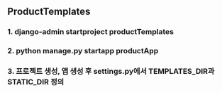 ## ProductTemplates
### 1. django-admin startproject productTemplates
### 2. python manage.py startapp productApp
### 3. 프로젝트 생성, 앱 생성 후 settings.py에서 TEMPLATES_DIR과 STATIC_DIR 정의
